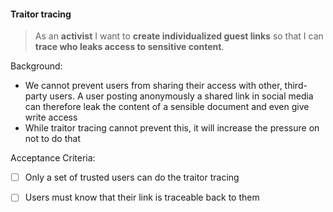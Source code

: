 #### Traitor tracing

> As an **activist** I want to **create
> individualized guest links** so that I can **trace who leaks access to
> sensitive content**.

Background:

* We cannot prevent users from sharing their access with other, third-party
  users. A user posting anonymously a shared link in social media can therefore
  leak the content of a sensible document and even give write access
* While traitor tracing cannot prevent this, it will increase the pressure on
  not to do that

Acceptance Criteria:

* [ ] Only a set of trusted users can do the traitor tracing
* [ ] Users must know that their link is traceable back to them

